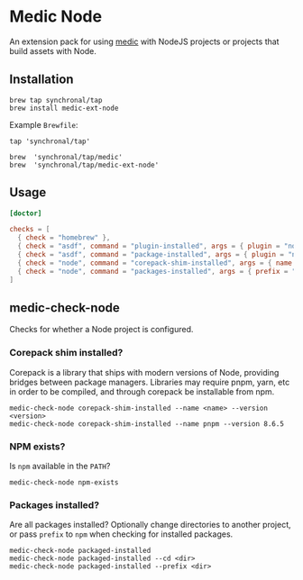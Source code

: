 # Medic Node

An extension pack for using [medic](https://github.com/synchronal/medic-rs)
with NodeJS projects or projects that build assets with Node.

## Installation

```shell
brew tap synchronal/tap
brew install medic-ext-node
```

Example `Brewfile`:

```shell
tap 'synchronal/tap'

brew  'synchronal/tap/medic'
brew  'synchronal/tap/medic-ext-node'
```

## Usage

```toml
[doctor]

checks = [
  { check = "homebrew" },
  { check = "asdf", command = "plugin-installed", args = { plugin = "nodejs" } },
  { check = "asdf", command = "package-installed", args = { plugin = "nodejs" } },
  { check = "node", command = "corepack-shim-installed", args = { name = "pnpm", version = "8.6.5" } },
  { check = "node", command = "packages-installed", args = { prefix = "assets" } },
]
```


## medic-check-node

Checks for whether a Node project is configured.

### Corepack shim installed?

Corepack is a library that ships with modern versions of Node, providing bridges between
package managers. Libraries may require pnpm, yarn, etc in order to be compiled, and through
corepack be installable from npm.

```shell
medic-check-node corepack-shim-installed --name <name> --version <version>
medic-check-node corepack-shim-installed --name pnpm --version 8.6.5
```

### NPM exists?

Is `npm` available in the `PATH`?

```shell
medic-check-node npm-exists
```

### Packages installed?

Are all packages installed? Optionally change directories to another project,
or pass `prefix` to `npm` when checking for installed packages.

```shell
medic-check-node packaged-installed
medic-check-node packaged-installed --cd <dir>
medic-check-node packaged-installed --prefix <dir>
```

